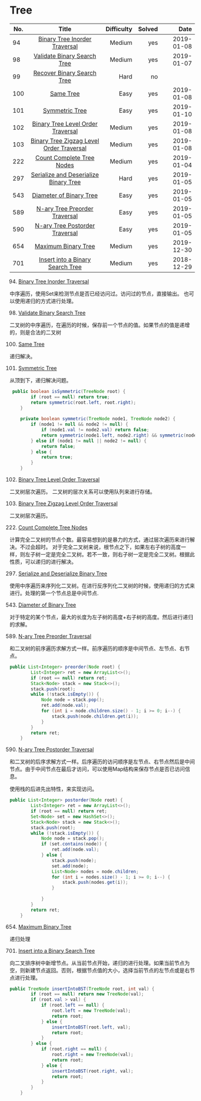 # Tree
No.|Title|Difficulty|Solved|Date
--|:--:|--:|--:|--:|
94|[Binary Tree Inorder Traversal](https://leetcode.com/problems/binary-tree-inorder-traversal/)|Medium|yes|2019-01-08
98|[Validate Binary Search Tree](https://leetcode.com/problems/validate-binary-search-tree/)|Medium|yes|2019-01-07
99|[Recover Binary Search Tree](https://leetcode.com/problems/recover-binary-search-tree/)|Hard|no
100|[Same Tree](https://leetcode.com/problems/same-tree/)|Easy|yes|2019-01-08
101|[Symmetric Tree](https://leetcode.com/problems/symmetric-tree/)|Easy|yes|2019-01-10
102|[Binary Tree Level Order Traversal](https://leetcode.com/problems/binary-tree-level-order-traversal/)|Medium|yes|2019-01-08
103|[Binary Tree Zigzag Level Order Traversal](https://leetcode.com/problems/binary-tree-zigzag-level-order-traversal/)|Medium|yes|2019-01-08
222|[Count Complete Tree Nodes](https://leetcode.com/problems/count-complete-tree-nodes/)|Medium|yes|2019-01-04
297|[Serialize and Deserialize Binary Tree](https://leetcode.com/problems/serialize-and-deserialize-binary-tree/)|Hard|yes|2019-01-05
543|[Diameter of Binary Tree](https://leetcode.com/problems/diameter-of-binary-tree/)|Easy|yes|2019-01-05
589|[N-ary Tree Preorder Traversal](https://leetcode.com/problems/n-ary-tree-preorder-traversal/)|Easy|yes|2019-01-05
590|[N-ary Tree Postorder Traversal](https://leetcode.com/problems/n-ary-tree-postorder-traversal/)|Easy|yes|2019-01-05
654|[Maximum Binary Tree](https://leetcode.com/problems/maximum-binary-tree/)|Medium|yes|2019-12-30
701|[Insert into a Binary Search Tree](https://leetcode.com/problems/insert-into-a-binary-search-tree/)|Medium|yes|2018-12-29

94. [Binary Tree Inorder Traversal](https://leetcode.com/problems/binary-tree-inorder-traversal/)

中序遍历，使用Set来检测节点是否已经访问过。访问过的节点，直接输出。
也可以使用递归的方式进行处理。

98. [Validate Binary Search Tree](https://leetcode.com/problems/validate-binary-search-tree/)

二叉树的中序遍历，在遍历的时候，保存前一个节点的值。如果节点的值是递增的，则是合法的二叉树

100. [Same Tree](https://leetcode.com/problems/same-tree/)

递归解决。

101. [Symmetric Tree](https://leetcode.com/problems/symmetric-tree/)

从顶到下，递归解决问题。

```java
 public boolean isSymmetric(TreeNode root) {
        if (root == null) return true;
        return symmetric(root.left, root.right);
    }
    
    private boolean symmetric(TreeNode node1, TreeNode node2) {
        if (node1 != null && node2 != null) {
            if (node1.val != node2.val) return false;
            return symmetric(node1.left, node2.right) && symmetric(node1.right, node2.left);
        } else if (node1 != null || node2 != null) {
            return false;
        } else {
            return true;
        }
    }
 ```   

102. [Binary Tree Level Order Traversal](https://leetcode.com/problems/binary-tree-level-order-traversal/)

二叉树层次遍历。 二叉树的层次关系可以使用队列来进行存储。

103. [Binary Tree Zigzag Level Order Traversal](https://leetcode.com/problems/binary-tree-zigzag-level-order-traversal/)

二叉树层次遍历。

222. [Count Complete Tree Nodes](https://leetcode.com/problems/count-complete-tree-nodes/)

计算完全二叉树的节点个数。最容易想到的是暴力的方式，通过层次遍历来进行解决。不过会超时。
对于完全二叉树来说，根节点之下，如果左右子树的高度一样，则左子树一定是完全二叉树。若不一致，则右子树一定是完全二叉树。根据此性质，可以递归的进行解决。

297. [Serialize and Deserialize Binary Tree](https://leetcode.com/problems/serialize-and-deserialize-binary-tree/)

使用中序遍历来序列化二叉树。在进行反序列化二叉树的时候，使用递归的方式来进行。处理的第一个节点总是中间节点.

543. [Diameter of Binary Tree](https://leetcode.com/problems/diameter-of-binary-tree/)

对于特定的某个节点，最大的长度为左子树的高度+右子树的高度。然后进行递归的求解。

589. [N-ary Tree Preorder Traversal](https://leetcode.com/problems/n-ary-tree-preorder-traversal/)

和二叉树的前序遍历求解方式一样。前序遍历的顺序是中间节点、左节点、右节点。

```java
public List<Integer> preorder(Node root) {
        List<Integer> ret = new ArrayList<>();
        if (root == null) return ret;
        Stack<Node> stack = new Stack<>();
        stack.push(root);
        while (!stack.isEmpty()) {
            Node node = stack.pop();
            ret.add(node.val);
            for (int i = node.children.size() - 1; i >= 0; i--) {
                stack.push(node.children.get(i));
            }
        }
        return ret;
    }
```    

590. [N-ary Tree Postorder Traversal](https://leetcode.com/problems/n-ary-tree-postorder-traversal/)

和二叉树的后序求解方式一样。后序遍历的访问顺序是左节点、右节点然后是中间节点。由于中间节点在最后才访问，可以使用Map结构来保存节点是否已访问信息。

使用栈的后进先出特性，来实现访问。

```java
public List<Integer> postorder(Node root) {
        List<Integer> ret = new ArrayList<>();
        if (root == null) return ret;
        Set<Node> set = new HashSet<>();
        Stack<Node> stack = new Stack<>();
        stack.push(root);
        while (!stack.isEmpty()) {
            Node node = stack.pop();
            if (set.contains(node)) {
                ret.add(node.val);
            } else {
                stack.push(node);
                set.add(node);
                List<Node> nodes = node.children;
                for (int i = nodes.size() - 1; i >= 0; i--) {
                    stack.push(nodes.get(i));
                }
                
            }
        }
        return ret;
    }
```    

654. [Maximum Binary Tree](https://leetcode.com/problems/maximum-binary-tree/)

递归处理

701. [Insert into a Binary Search Tree](https://leetcode.com/problems/insert-into-a-binary-search-tree/)

向二叉排序树中新增节点。从当前节点开始，递归的进行处理。如果当前节点为空，则新建节点返回。否则，根据节点值的大小，选择当前节点的左节点或是右节点进行处理。

```java
public TreeNode insertIntoBST(TreeNode root, int val) {
        if (root == null) return new TreeNode(val);
        if (root.val > val) {
            if (root.left == null) {
                root.left = new TreeNode(val);
                return root;
            } else {
                insertIntoBST(root.left, val);
                return root;
            }
        } else {
            if (root.right == null) {
                root.right = new TreeNode(val);
                return root;
            } else {
                insertIntoBST(root.right, val);    
                return root;
            }
        }
    }
```    

